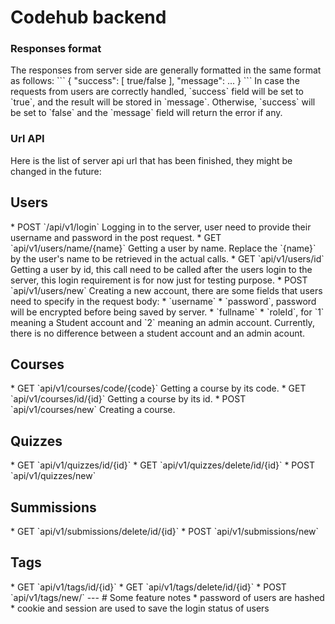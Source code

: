 # Codehub backend
<h3>Responses format</h3>
  The responses from server side are generally formatted in the same format as follows:
```
  {
    "success": [ true/false ],
    "message": ...
  }
```
  In case the requests from users are correctly handled, `success` field will be set to `true`, and the result will be stored in `message`. Otherwise, `success` will be set to `false` and the `message` field will return the error if any.
  
<h3>Url API</h3>
Here is the list of server api url that has been finished, they might be changed in the future:
<h2>Users</h2>
* POST `/api/v1/login`
  Logging in to the server, user need to provide their username and password in the post request. 
* GET `api/v1/users/name/{name}`
  Getting a user by name. Replace the `{name}` by the user's name to be retrieved in the actual calls.
* GET `api/v1/users/id`
  Getting a user by id, this call need to be called after the users login to the server, this login requirement is for now just for testing purpose.
* POST `api/v1/users/new`
  Creating a new account, there are some fields that users need to specify in the request body:
  * `username`
  * `password`, password will be encrypted before being saved by server.
  * `fullname`
  * `roleId`, for `1` meaning a Student account and `2` meaning an admin account. Currently, there is no difference between a student account and an admin acount.
<h2>Courses</h2>
* GET `api/v1/courses/code/{code}`
  Getting a course by its code.
* GET `api/v1/courses/id/{id}`
  Getting a course by its id.
* POST `api/v1/courses/new`
  Creating a course.
<h2>Quizzes</h2>
* GET `api/v1/quizzes/id/{id}`
* GET `api/v1/quizzes/delete/id/{id}`
* POST `api/v1/quizzes/new`
<h2>Summissions</h2>
* GET `api/v1/submissions/delete/id/{id}`
* POST `api/v1/submissions/new`
<h2>Tags</h2>
* GET `api/v1/tags/id/{id}`
* GET `api/v1/tags/delete/id/{id}`
* POST `api/v1/tags/new/`
---
# Some feature notes
* password of users are hashed 
* cookie and session are used to save the login status of users
